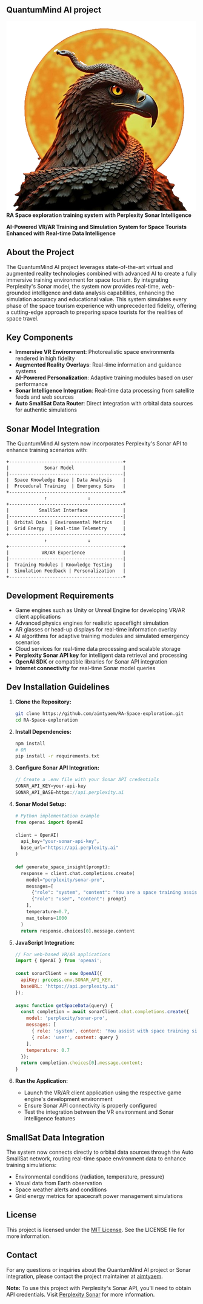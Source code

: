 ## QuantumMind AI project
![RAQMai Logo](img/Logo.png)
**RA Space exploration training system with Perplexity Sonar Intelligence**


 **AI-Powered VR/AR Training and Simulation System for Space Tourists Enhanced with Real-time Data Intelligence**

## About the Project

The QuantumMind AI project leverages state-of-the-art virtual and augmented reality technologies combined with advanced AI to create a fully immersive training environment for space tourism. By integrating Perplexity's Sonar model, the system now provides real-time, web-grounded intelligence and data analysis capabilities, enhancing the simulation accuracy and educational value. This system simulates every phase of the space tourism experience with unprecedented fidelity, offering a cutting-edge approach to preparing space tourists for the realities of space travel.

## Key Components

- **Immersive VR Environment**: Photorealistic space environments rendered in high fidelity
- **Augmented Reality Overlays**: Real-time information and guidance systems
- **AI-Powered Personalization**: Adaptive training modules based on user performance
- **Sonar Intelligence Integration**: Real-time data processing from satellite feeds and web sources
- **Auto SmallSat Data Router**: Direct integration with orbital data sources for authentic simulations

## Sonar Model Integration

The QuantumMind AI system now incorporates Perplexity's Sonar API to enhance training scenarios with:

```
+------------------------------------------+
|             Sonar Model                  |
|------------------------------------------|
|  Space Knowledge Base | Data Analysis    |
|  Procedural Training  | Emergency Sims   |
+------------------------------------------+
              ↑               ↓
+------------------------------------------+
|           SmallSat Interface             |
|------------------------------------------|
|  Orbital Data | Environmental Metrics    |
|  Grid Energy  | Real-time Telemetry      |
+------------------------------------------+
              ↑               ↓
+------------------------------------------+
|            VR/AR Experience              |
|------------------------------------------|
|  Training Modules | Knowledge Testing    |
|  Simulation Feedback | Personalization   |
+------------------------------------------+
```

## Development Requirements

- Game engines such as Unity or Unreal Engine for developing VR/AR client applications
- Advanced physics engines for realistic spaceflight simulation
- AR glasses or head-up displays for real-time information overlay
- AI algorithms for adaptive training modules and simulated emergency scenarios
- Cloud services for real-time data processing and scalable storage
- **Perplexity Sonar API key** for intelligent data retrieval and processing
- **OpenAI SDK** or compatible libraries for Sonar API integration
- **Internet connectivity** for real-time Sonar model queries

## Dev Installation Guidelines

1. **Clone the Repository:**
   ```bash
   git clone https://github.com/aimtyaem/RA-Space-exploration.git
   cd RA-Space-exploration
   ```

2. **Install Dependencies:**
   ```bash
   npm install
   # OR
   pip install -r requirements.txt
   ```

3. **Configure Sonar API Integration:**
   ```javascript
   // Create a .env file with your Sonar API credentials
   SONAR_API_KEY=your-api-key
   SONAR_API_BASE=https://api.perplexity.ai
   ```

4. **Sonar Model Setup:**
   ```python
   # Python implementation example
   from openai import OpenAI
   
   client = OpenAI(
     api_key="your-sonar-api-key",
     base_url="https://api.perplexity.ai"
   )
   
   def generate_space_insight(prompt):
     response = client.chat.completions.create(
       model="perplexity/sonar-pro",
       messages=[
         {"role": "system", "content": "You are a space training assistant."},
         {"role": "user", "content": prompt}
       ],
       temperature=0.7,
       max_tokens=1000
     )
     return response.choices[0].message.content
   ```

5. **JavaScript Integration:**
   ```javascript
   // For web-based VR/AR applications
   import { OpenAI } from 'openai';
   
   const sonarClient = new OpenAI({
     apiKey: process.env.SONAR_API_KEY,
     baseURL: 'https://api.perplexity.ai'
   });
   
   async function getSpaceData(query) {
     const completion = await sonarClient.chat.completions.create({
       model: 'perplexity/sonar-pro',
       messages: [
         { role: 'system', content: 'You assist with space training simulations.' },
         { role: 'user', content: query }
       ],
       temperature: 0.7
     });
     return completion.choices[0].message.content;
   }
   ```

6. **Run the Application:**
   - Launch the VR/AR client application using the respective game engine's development environment
   - Ensure Sonar API connectivity is properly configured
   - Test the integration between the VR environment and Sonar intelligence features

## SmallSat Data Integration

The system now connects directly to orbital data sources through the Auto SmallSat network, routing real-time space environment data to enhance training simulations:

- Environmental conditions (radiation, temperature, pressure)
- Visual data from Earth observation
- Space weather alerts and conditions
- Grid energy metrics for spacecraft power management simulations



## License

This project is licensed under the [MIT License](https://opensource.org/licenses/MIT). See the LICENSE file for more information.

## Contact

For any questions or inquiries about the QuantumMind AI project or Sonar integration, please contact the project maintainer at [aimtyaem](https://github.com/aimtyaem).

**Note:** To use this project with Perplexity's Sonar API, you'll need to obtain API credentials. Visit [Perplexity Sonar](https://sonar.perplexity.ai) for more information.
